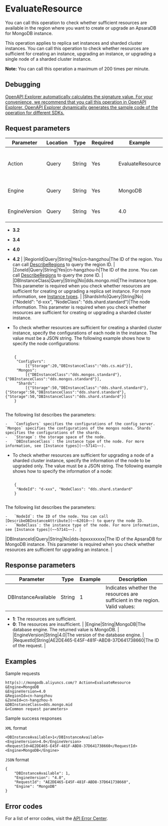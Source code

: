 # EvaluateResource

You can call this operation to check whether sufficient resources are available in the region where you want to create or upgrade an ApsaraDB for MongoDB instance.

This operation applies to replica set instances and sharded cluster instances. You can call this operation to check whether resources are sufficient for creating an instance, upgrading an instance, or upgrading a single node of a sharded cluster instance.

**Note:** You can call this operation a maximum of 200 times per minute.

## Debugging

[OpenAPI Explorer automatically calculates the signature value. For your convenience, we recommend that you call this operation in OpenAPI Explorer. OpenAPI Explorer dynamically generates the sample code of the operation for different SDKs.](https://api.aliyun.com/#product=Dds&api=EvaluateResource&type=RPC&version=2015-12-01)

## Request parameters

|Parameter|Location|Type|Required|Example|Description|
|---------|--------|----|--------|-------|-----------|
|Action|Query|String|Yes|EvaluateResource|The operation that you want to perform. Set the value to **EvaluateResource**. |
|Engine|Query|String|Yes|MongoDB|The database engine. Set the value to **MongoDB**. |
|EngineVersion|Query|String|Yes|4.0|The version of the database engine. Valid values:

-   **3.2**
-   **3.4**
-   **4.0**
-   **4.2** |
|RegionId|Query|String|Yes|cn-hangzhou|The ID of the region. You can call [DescribeRegions](~~61933~~) to query the region ID. |
|ZoneId|Query|String|Yes|cn-hangzhou-h|The ID of the zone. You can call [DescribeRegions](~~61933~~) to query the zone ID. |
|DBInstanceClass|Query|String|No|dds.mongo.mid|The instance type. This parameter is required when you check whether resources are sufficient for creating or upgrading a replica set instance. For more information, see [Instance types](~~57141~~). |
|ShardsInfo|Query|String|No|\{"NodeId": "d-xxx", "NodeClass": "dds.shard.standard"\}|The node information. This parameter is required when you check whether resources are sufficient for creating or upgrading a sharded cluster instance.

-   To check whether resources are sufficient for creating a sharded cluster instance, specify the configurations of each node in the instance. The value must be a JSON string. The following example shows how to specify the node configurations:

```

    {
     "ConfigSvrs":
         [{"Storage":20,"DBInstanceClass":"dds.cs.mid"}],
     "Mongos":
         [{"DBInstanceClass":"dds.mongos.standard"},{"DBInstanceClass":"dds.mongos.standard"}],
     "Shards":
         [{"Storage":50,"DBInstanceClass":"dds.shard.standard"},{"Storage":50,"DBInstanceClass":"dds.shard.standard"},   {"Storage":50,"DBInstanceClass":"dds.shard.standard"}]
    }
    
```

The following list describes the parameters:

    -   `ConfigSvrs` specifies the configurations of the config server. `Mongos` specifies the configurations of the mongos nodes.`Shards` specifies the configurations of the shards.
    -   `Storage`: the storage space of the node.
    -   `DBInstanceClass`: the instance type of the node. For more information, see [Instance types](~~57141~~).
-   To check whether resources are sufficient for upgrading a node of a sharded cluster instance, specify the information of the node to be upgraded only. The value must be a JSON string. The following example shows how to specify the information of a node:

```

    {
     "NodeId": "d-xxx", "NodeClass": "dds.shard.standard"
    } 
    
```

The following list describes the parameters:

    -   `NodeId`: the ID of the node. You can call [DescribeDBInstanceAttribute](~~62010~~) to query the node ID.
    -   `NodeClass`: the instance type of the node. For more information, see [Instance types](~~57141~~). |
|DBInstanceId|Query|String|No|dds-bpxxxxxxxx|The ID of the ApsaraDB for MongoDB instance. This parameter is required when you check whether resources are sufficient for upgrading an instance. |

## Response parameters

|Parameter|Type|Example|Description|
|---------|----|-------|-----------|
|DBInstanceAvailable|String|1|Indicates whether the resources are sufficient in the region. Valid values:

-   **1**: The resources are sufficient.
-   **0**: The resources are insufficient. |
|Engine|String|MongoDB|The database engine. The returned value is MongoDB. |
|EngineVersion|String|4.0|The version of the database engine. |
|RequestId|String|AE2DE465-E45F-481F-ABD8-37D641738660|The ID of the request. |

## Examples

Sample requests

```
http(s)://mongodb.aliyuncs.com/? Action=EvaluateResource
&Engine=MongoDB
&EngineVersion=4.0
&RegionId=cn-hangzhou
&ZoneId=cn-hangzhou-h
&DBInstanceClass=dds.mongo.mid
&<Common request parameters>
```

Sample success responses

`XML` format

```
<DBInstanceAvailable>1</DBInstanceAvailable>
<EngineVersion>4.0</EngineVersion>
<RequestId>AE2DE465-E45F-481F-ABD8-37D641738660</RequestId>
<Engine>MongoDB</Engine>
```

`JSON` format

```
{
    "DBInstanceAvailable": 1,
    "EngineVersion": "4.0",
    "RequestId": "AE2DE465-E45F-481F-ABD8-37D641738660",
    "Engine": "MongoDB"
}
```

## Error codes

For a list of error codes, visit the [API Error Center](https://error-center.alibabacloud.com/status/product/Dds).

